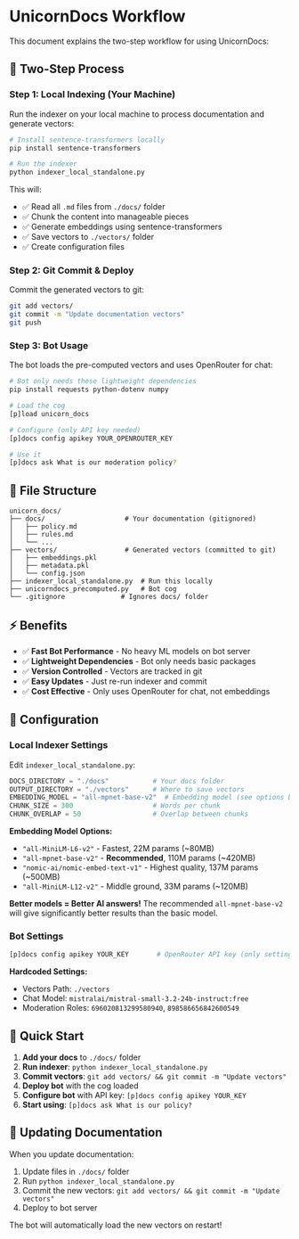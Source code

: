 # UnicornDocs Workflow

This document explains the two-step workflow for using UnicornDocs:

## 🔄 **Two-Step Process**

### **Step 1: Local Indexing (Your Machine)**
Run the indexer on your local machine to process documentation and generate vectors:

```bash
# Install sentence-transformers locally
pip install sentence-transformers

# Run the indexer
python indexer_local_standalone.py
```

This will:
- ✅ Read all `.md` files from `./docs/` folder
- ✅ Chunk the content into manageable pieces
- ✅ Generate embeddings using sentence-transformers
- ✅ Save vectors to `./vectors/` folder
- ✅ Create configuration files

### **Step 2: Git Commit & Deploy**
Commit the generated vectors to git:

```bash
git add vectors/
git commit -m "Update documentation vectors"
git push
```

### **Step 3: Bot Usage**
The bot loads the pre-computed vectors and uses OpenRouter for chat:

```bash
# Bot only needs these lightweight dependencies
pip install requests python-dotenv numpy

# Load the cog
[p]load unicorn_docs

# Configure (only API key needed)
[p]docs config apikey YOUR_OPENROUTER_KEY

# Use it
[p]docs ask What is our moderation policy?
```

## 📁 **File Structure**

```
unicorn_docs/
├── docs/                    # Your documentation (gitignored)
│   ├── policy.md
│   ├── rules.md
│   └── ...
├── vectors/                 # Generated vectors (committed to git)
│   ├── embeddings.pkl
│   ├── metadata.pkl
│   └── config.json
├── indexer_local_standalone.py  # Run this locally
├── unicorndocs_precomputed.py   # Bot cog
└── .gitignore              # Ignores docs/ folder
```

## ⚡ **Benefits**

- ✅ **Fast Bot Performance** - No heavy ML models on bot server
- ✅ **Lightweight Dependencies** - Bot only needs basic packages
- ✅ **Version Controlled** - Vectors are tracked in git
- ✅ **Easy Updates** - Just re-run indexer and commit
- ✅ **Cost Effective** - Only uses OpenRouter for chat, not embeddings

## 🔧 **Configuration**

### **Local Indexer Settings**
Edit `indexer_local_standalone.py`:
```python
DOCS_DIRECTORY = "./docs"           # Your docs folder
OUTPUT_DIRECTORY = "./vectors"      # Where to save vectors
EMBEDDING_MODEL = "all-mpnet-base-v2"  # Embedding model (see options below)
CHUNK_SIZE = 300                    # Words per chunk
CHUNK_OVERLAP = 50                  # Overlap between chunks
```

**Embedding Model Options:**
- `"all-MiniLM-L6-v2"` - Fastest, 22M params (~80MB)
- `"all-mpnet-base-v2"` - **Recommended**, 110M params (~420MB) 
- `"nomic-ai/nomic-embed-text-v1"` - Highest quality, 137M params (~500MB)
- `"all-MiniLM-L12-v2"` - Middle ground, 33M params (~120MB)

**Better models = Better AI answers!** The recommended `all-mpnet-base-v2` will give significantly better results than the basic model.

### **Bot Settings**
```bash
[p]docs config apikey YOUR_KEY       # OpenRouter API key (only setting needed)
```

**Hardcoded Settings:**
- Vectors Path: `./vectors`
- Chat Model: `mistralai/mistral-small-3.2-24b-instruct:free`
- Moderation Roles: `696020813299580940`, `898586656842600549`

## 🚀 **Quick Start**

1. **Add your docs** to `./docs/` folder
2. **Run indexer**: `python indexer_local_standalone.py`
3. **Commit vectors**: `git add vectors/ && git commit -m "Update vectors"`
4. **Deploy bot** with the cog loaded
5. **Configure bot** with API key: `[p]docs config apikey YOUR_KEY`
6. **Start using**: `[p]docs ask What is our policy?`

## 🔄 **Updating Documentation**

When you update documentation:
1. Update files in `./docs/` folder
2. Run `python indexer_local_standalone.py`
3. Commit the new vectors: `git add vectors/ && git commit -m "Update vectors"`
4. Deploy to bot server

The bot will automatically load the new vectors on restart!
